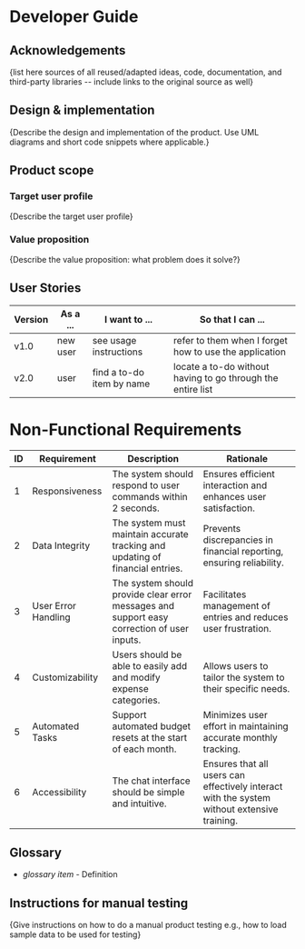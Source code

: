 # Developer Guide

## Acknowledgements

{list here sources of all reused/adapted ideas, code, documentation, and third-party libraries -- include links to the original source as well}

## Design & implementation

{Describe the design and implementation of the product. Use UML diagrams and short code snippets where applicable.}


## Product scope
### Target user profile

{Describe the target user profile}

### Value proposition

{Describe the value proposition: what problem does it solve?}

## User Stories

|Version| As a ... | I want to ... | So that I can ...|
|--------|----------|---------------|------------------|
|v1.0|new user|see usage instructions|refer to them when I forget how to use the application|
|v2.0|user|find a to-do item by name|locate a to-do without having to go through the entire list|


# Non-Functional Requirements

| ID | Requirement | Description | Rationale |
|----|-------------|-------------|-----------|
| 1  | Responsiveness | The system should respond to user commands within 2 seconds. | Ensures efficient interaction and enhances user satisfaction. |
| 2  | Data Integrity | The system must maintain accurate tracking and updating of financial entries. | Prevents discrepancies in financial reporting, ensuring reliability. |
| 3  | User Error Handling | The system should provide clear error messages and support easy correction of user inputs. | Facilitates management of entries and reduces user frustration. |
| 4  | Customizability | Users should be able to easily add and modify expense categories. | Allows users to tailor the system to their specific needs. |
| 5  | Automated Tasks | Support automated budget resets at the start of each month. | Minimizes user effort in maintaining accurate monthly tracking. |
| 6  | Accessibility | The chat interface should be simple and intuitive. | Ensures that all users can effectively interact with the system without extensive training. |


## Glossary

* *glossary item* - Definition

## Instructions for manual testing

{Give instructions on how to do a manual product testing e.g., how to load sample data to be used for testing}
